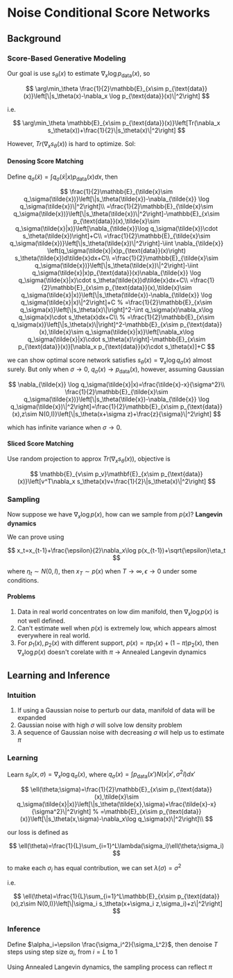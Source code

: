 # Noise Conditional Score Networks

## Background

### Score-Based Generative Modeling

Our goal is use $s_\theta(x)$ to estimate $\nabla_x \log p_{\text{data}}(x)$, so

$$
\arg\min_\theta \frac{1}{2}\mathbb{E}_{x\sim p_{\text{data}}(x)}\left[\|s_\theta(x)-\nabla_x \log p_{\text{data}}(x)\|^2\right]
$$

i.e.

$$
\arg\min_\theta \mathbb{E}_{x\sim p_{\text{data}}(x)}\left[Tr(\nabla_x s_\theta(x))+\frac{1}{2}\|s_\theta(x)\|^2\right]
$$

However, $Tr(\nabla_x s_\theta(x))$ is hard to optimize. Sol:

#### Denosing Score Matching

Define $q_\sigma(\tilde{x})=\int q_\sigma(\tilde{x}|x)p_{\text{data}}(x)dx$, then

$$
\frac{1}{2}\mathbb{E}_{\tilde{x}\sim q_\sigma(\tilde{x})}\left[\|s_\theta(\tilde{x})-\nabla_{\tilde{x}} \log q_\sigma(\tilde{x})\|^2\right]\\
=\frac{1}{2}\mathbb{E}_{\tilde{x}\sim q_\sigma(\tilde{x})}\left[\|s_\theta(\tilde{x})\|^2\right]-\mathbb{E}_{x\sim p_{\text{data}}(x),\tilde{x}\sim q_\sigma(\tilde{x}|x)}\left[\nabla_{\tilde{x}}\log q_\sigma(\tilde{x})\cdot s_\theta(\tilde{x})\right]+C\\
=\frac{1}{2}\mathbb{E}_{\tilde{x}\sim q_\sigma(\tilde{x})}\left[\|s_\theta(\tilde{x})\|^2\right]-\iint \nabla_{\tilde{x}} \left(q_\sigma(\tilde{x}|x)p_{\text{data}}(x)\right) s_\theta(\tilde{x})d\tilde{x}dx+C\\
=\frac{1}{2}\mathbb{E}_{\tilde{x}\sim q_\sigma(\tilde{x})}\left[\|s_\theta(\tilde{x})\|^2\right]-\iint q_\sigma(\tilde{x}|x)p_{\text{data}}(x)\nabla_{\tilde{x}} \log q_\sigma(\tilde{x}|x)\cdot s_\theta(\tilde{x})d\tilde{x}dx+C\\
=\frac{1}{2}\mathbb{E}_{x\sim p_{\text{data}}(x),\tilde{x}\sim q_\sigma(\tilde{x}|x)}\left[\|s_\theta(\tilde{x})-\nabla_{\tilde{x}} \log q_\sigma(\tilde{x}|x)\|^2\right]+C
% =\frac{1}{2}\mathbb{E}_{x\sim q_\sigma(x)}\left[\|s_\theta(x)\|\right]^2-\int q_\sigma(x)\nabla_x\log q_\sigma(x)\cdot s_\theta(x)dx+C\\
% =\frac{1}{2}\mathbb{E}_{x\sim q_\sigma(x)}\left[\|s_\theta(x)\|\right]^2-\mathbb{E}_{x\sim p_{\text{data}}(x),\tilde{x}\sim q_\sigma(\tilde{x}|x)}\left[\nabla_x\log q_\sigma(\tilde{x}|x)\cdot s_\theta(x)\right]-\mathbb{E}_{x\sim p_{\text{data}}(x)}[\nabla_x p_{\text{data}}(x)\cdot s_\theta(x)]+C
$$

we can show optimal score network satisfies $s_\theta(x)=\nabla_x \log q_\sigma(x)$ almost surely. But only when $\sigma\to 0$, $q_\sigma(x)\to p_{\text{data}}(x)$, however, assuming Gaussian

$$
\nabla_{\tilde{x}} \log q_\sigma(\tilde{x}|x)=\frac{\tilde{x}-x}{\sigma^2}\\
\frac{1}{2}\mathbb{E}_{\tilde{x}\sim q_\sigma(\tilde{x})}\left[\|s_\theta(\tilde{x})-\nabla_{\tilde{x}} \log q_\sigma(\tilde{x})\|^2\right]=\frac{1}{2}\mathbb{E}_{x\sim p_{\text{data}}(x),z\sim N(0,I)}\left[\|s_\theta(x+\sigma z)+\frac{z}{\sigma}\|^2\right]
$$

which has infinite variance when $\sigma\to 0$.

#### Sliced Score Matching

Use random projection to approx $Tr(\nabla_x s_\theta(x))$, objective is

$$
\mathbb{E}_{v\sim p_v}\mathbf{E}_{x\sim p_{\text{data}}(x)}\left[v^T\nabla_x s_\theta(x)v+\frac{1}{2}\|s_\theta(x)\|^2\right]
$$

### Sampling

Now suppose we have $\nabla_x\log p(x)$,  how can we sample from $p(x)$? __Langevin dynamics__

We can prove using

$$
x_t=x_{t-1}+\frac{\epsilon}{2}\nabla_x\log p(x_{t-1})+\sqrt{\epsilon}\eta_t
$$

where $\eta_t\sim N(0,I)$, then $x_T\sim p(x)$ when $T\to\infty,\epsilon\to 0$ under some conditions.

#### Problems

1. Data in real world concentrates on low dim manifold, then $\nabla_x\log p(x)$ is not well defined.
2. Can't estimate well when $p(x)$ is extremely low, which appears almost everywhere in real world.
3. For $p_1(x),p_2(x)$ with different support, $p(x)=\pi p_1(x)+(1-\pi)p_2(x)$, then $\nabla_x\log p(x)$ doesn't corelate with $\pi$ -> Annealed Langevin dynamics

## Learning and Inference

### Intuition

1. If using a Gaussian noise to perturb our data, manifold of data will be expanded
2. Gaussian noise with high $\sigma$ will solve low density problem
3. A sequence of Gaussian noise with decreasing $\sigma$ will help us to estimate $\pi$

### Learning

Learn $s_\theta(x,\sigma)=\nabla_x\log q_\sigma(x)$, where $q_\sigma(x)=\int p_{\text{data}}(x')N(x|x',\sigma^2I)dx'$

$$
\ell(\theta;\sigma)=\frac{1}{2}\mathbb{E}_{x\sim p_{\text{data}}(x),\tilde{x}\sim q_\sigma(\tilde{x}|x)}\left[\|s_\theta(\tilde{x},\sigma)+\frac{\tilde{x}-x}{\sigma^2}\|^2\right]
% =\mathbb{E}_{x\sim p_{\text{data}}(x)}\left[\|s_\theta(x,\sigma)-\nabla_x\log q_\sigma(x)\|^2\right]\\
$$

our loss is defined as

$$
\ell(\theta)=\frac{1}{L}\sum_{i=1}^L\lambda(\sigma_i)\ell(\theta;\sigma_i)
$$

to make each $\sigma_i$ has equal contribution, we can set $\lambda(\sigma)=\sigma^2$

i.e.

$$
\ell(\theta)=\frac{1}{L}\sum_{i=1}^L\mathbb{E}_{x\sim p_{\text{data}}(x),z\sim N(0,I)}\left[\|\sigma_i s_\theta(x+\sigma_i z,\sigma_i)+z\|^2\right]
$$

### Inference

Define $\alpha_i=\epsilon \frac{\sigma_i^2}{\sigma_L^2}$, then denoise $T$ steps using step size $\alpha_i$, from $i=L$ to $1$

Using Annealed Langevin dynamics, the sampling process can reflect $\pi$